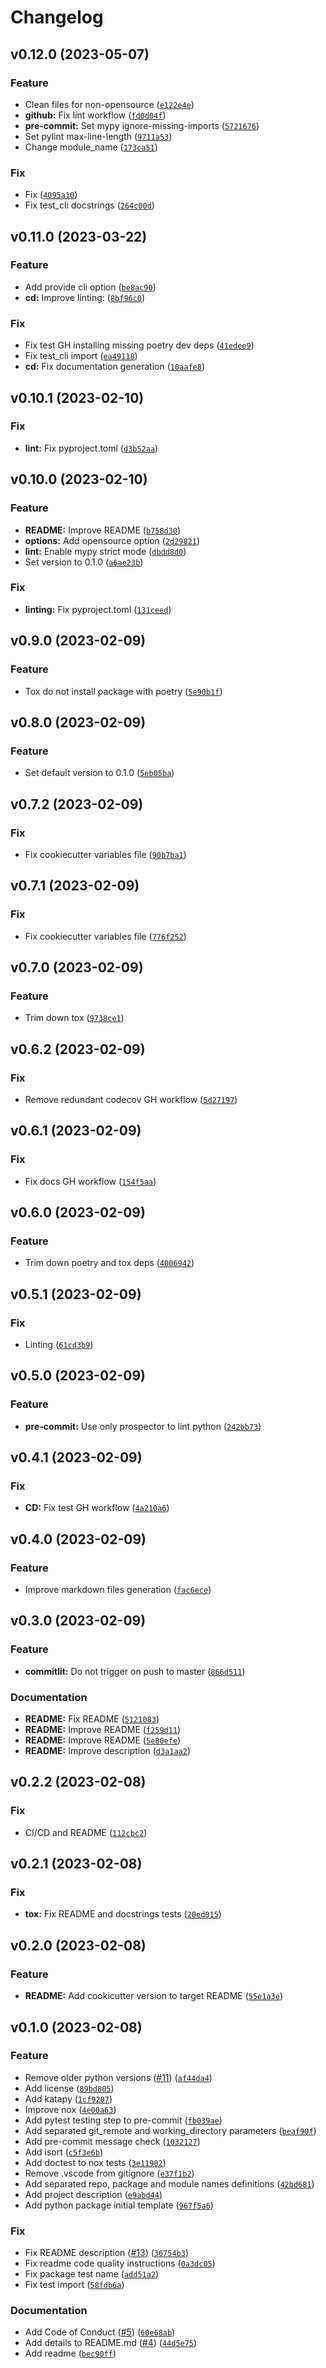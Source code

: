 # Changelog

<!--next-version-placeholder-->

## v0.12.0 (2023-05-07)
### Feature
* Clean files for non-opensource ([`e122e4e`](https://github.com/91nunocosta/cookiecutter-pyproject/commit/e122e4e6c037e314e35bf38c17d63ad7fde8e14e))
* **github:** Fix lint workflow ([`fd0d04f`](https://github.com/91nunocosta/cookiecutter-pyproject/commit/fd0d04fcbbc6a16b90e63a6f3f8fd4e68086ee4e))
* **pre-commit:** Set mypy ignore-missing-imports ([`5721676`](https://github.com/91nunocosta/cookiecutter-pyproject/commit/572167611b50ec020dfb2a929a79db3fa2fd95e2))
* Set pylint max-line-length ([`9711a53`](https://github.com/91nunocosta/cookiecutter-pyproject/commit/9711a53658d8d6e05cba843e7337c609e1d36905))
* Change module_name ([`173ca51`](https://github.com/91nunocosta/cookiecutter-pyproject/commit/173ca519b763974b54caf17fcddd71b793ac314c))

### Fix
* Fix ([`4095a10`](https://github.com/91nunocosta/cookiecutter-pyproject/commit/4095a107ce2ebfbbdc2c0b4e60504bd5f23613b2))
* Fix test_cli docstrings ([`264c00d`](https://github.com/91nunocosta/cookiecutter-pyproject/commit/264c00dd19baa154223a6eb509443f440e9e6591))

## v0.11.0 (2023-03-22)
### Feature
* Add provide cli option ([`be8ac90`](https://github.com/91nunocosta/cookiecutter-pyproject/commit/be8ac90799a6f8afaf6541d86995b3d578d6cbbb))
* **cd:** Improve linting: ([`8bf96c0`](https://github.com/91nunocosta/cookiecutter-pyproject/commit/8bf96c00bc3d546d9b60fef44ccb494061b7da3a))

### Fix
* Fix test GH installing missing poetry dev deps ([`41edee9`](https://github.com/91nunocosta/cookiecutter-pyproject/commit/41edee9bece54c859433efa73afd768d9663c2e5))
* Fix test_cli import ([`ea49118`](https://github.com/91nunocosta/cookiecutter-pyproject/commit/ea49118f24fd15efe2416e6ceb4f5c482a37042d))
* **cd:** Fix documentation generation ([`10aafe8`](https://github.com/91nunocosta/cookiecutter-pyproject/commit/10aafe819ba53b34271f846d5ea80b2a51d4f22f))

## v0.10.1 (2023-02-10)
### Fix
* **lint:** Fix pyproject.toml ([`d3b52aa`](https://github.com/91nunocosta/cookiecutter-pyproject/commit/d3b52aafb91aa4f54e0e4914319ae05d4c821766))

## v0.10.0 (2023-02-10)
### Feature
* **README:** Improve README ([`b758d30`](https://github.com/91nunocosta/cookiecutter-pyproject/commit/b758d30d930b0d26dc7b3248a04bba581ff6970b))
* **options:** Add opensource option ([`2d29821`](https://github.com/91nunocosta/cookiecutter-pyproject/commit/2d298216d18d97a21c1da666832922dabaf178af))
* **lint:** Enable mypy strict mode ([`dbdd8d0`](https://github.com/91nunocosta/cookiecutter-pyproject/commit/dbdd8d01d5d7dda2df54f519178c149840de0829))
* Set version to 0.1.0 ([`a6ae23b`](https://github.com/91nunocosta/cookiecutter-pyproject/commit/a6ae23bc9b2e5c0589c550238f55954497a2ce4b))

### Fix
* **linting:** Fix pyproject.toml ([`131ceed`](https://github.com/91nunocosta/cookiecutter-pyproject/commit/131ceed00d49c937aec399ab0d7ab2d638eeddc7))

## v0.9.0 (2023-02-09)
### Feature
* Tox do not install package with poetry ([`5e90b1f`](https://github.com/91nunocosta/cookiecutter-pyproject/commit/5e90b1f9dddb49c61c86a6474cc3337ba121397d))

## v0.8.0 (2023-02-09)
### Feature
* Set default version to 0.1.0 ([`5eb05ba`](https://github.com/91nunocosta/cookiecutter-pyproject/commit/5eb05bad2ff179383c25375e5fd73243f17b8d3f))

## v0.7.2 (2023-02-09)
### Fix
* Fix cookiecutter variables file ([`90b7ba1`](https://github.com/91nunocosta/cookiecutter-pyproject/commit/90b7ba198e9b6c9aefac5048150c1847e79d9033))

## v0.7.1 (2023-02-09)
### Fix
* Fix cookiecutter variables file ([`776f252`](https://github.com/91nunocosta/cookiecutter-pyproject/commit/776f252e6fab4e63b72fcd6abab71886da230a42))

## v0.7.0 (2023-02-09)
### Feature
* Trim down tox ([`9738ce1`](https://github.com/91nunocosta/cookiecutter-pyproject/commit/9738ce1409b7f20c17569423add6933a67c3473b))

## v0.6.2 (2023-02-09)
### Fix
* Remove redundant codecov GH workflow ([`5d27197`](https://github.com/91nunocosta/cookiecutter-pyproject/commit/5d271970b2deeb0223d0f2321d59cfe70eb61018))

## v0.6.1 (2023-02-09)
### Fix
* Fix docs GH workflow ([`154f5aa`](https://github.com/91nunocosta/cookiecutter-pyproject/commit/154f5aac2b637ab43101c90b4553ebc7bd897c63))

## v0.6.0 (2023-02-09)
### Feature
* Trim down poetry and tox deps ([`4006942`](https://github.com/91nunocosta/cookiecutter-pyproject/commit/40069420d57c408e65c82709838c7257afa65e25))

## v0.5.1 (2023-02-09)
### Fix
* Linting ([`61cd3b9`](https://github.com/91nunocosta/cookiecutter-pyproject/commit/61cd3b92ecfbc89c1119f68c76def69d401c3988))

## v0.5.0 (2023-02-09)
### Feature
* **pre-commit:** Use only prospector to lint python ([`242bb73`](https://github.com/91nunocosta/cookiecutter-pyproject/commit/242bb7338dfdda1eda38ffd33621c6422af9cc94))

## v0.4.1 (2023-02-09)
### Fix
* **CD:** Fix test GH workflow ([`4a210a6`](https://github.com/91nunocosta/cookiecutter-pyproject/commit/4a210a605219f9eed5e31cbbcdde6497caa1df43))

## v0.4.0 (2023-02-09)
### Feature
* Improve markdown files generation ([`fac6ece`](https://github.com/91nunocosta/cookiecutter-pyproject/commit/fac6ecef5d0d2b06cad88dc71c7eddb16e7850a1))

## v0.3.0 (2023-02-09)
### Feature
* **commitlit:** Do not trigger on push to master ([`866d511`](https://github.com/91nunocosta/cookiecutter-pyproject/commit/866d51134225b9bf1218d0072b4277be4529b2b2))

### Documentation
* **README:** Fix README ([`5121083`](https://github.com/91nunocosta/cookiecutter-pyproject/commit/51210836d46112ed926b05ce00d11aa40d12f88a))
* **README:** Improve README ([`f259d11`](https://github.com/91nunocosta/cookiecutter-pyproject/commit/f259d11652b685a4dc39a79231999011e193dc4c))
* **README:** Improve README ([`5e80efe`](https://github.com/91nunocosta/cookiecutter-pyproject/commit/5e80efef416bad4e15e8aa912993497a3ec9b86a))
* **README:** Improve description ([`d3a1aa2`](https://github.com/91nunocosta/cookiecutter-pyproject/commit/d3a1aa2f5eec117cb9597b2a5ffc5e53530dca3f))

## v0.2.2 (2023-02-08)
### Fix
* CI/CD and README ([`112cbc2`](https://github.com/91nunocosta/cookiecutter-pyproject/commit/112cbc2a99baacfa59399332d18b1c793c4e28e7))

## v0.2.1 (2023-02-08)
### Fix
* **tox:** Fix README and docstrings tests ([`20ed015`](https://github.com/91nunocosta/cookiecutter-pyproject/commit/20ed015f6b51ec0fb5c262c09bc9ba5581a44ce6))

## v0.2.0 (2023-02-08)
### Feature
* **README:** Add cookicutter version to target README ([`55e1a3e`](https://github.com/91nunocosta/cookiecutter-pyproject/commit/55e1a3e70579b76cc0fbaa510e6b27e00cc56941))

## v0.1.0 (2023-02-08)
### Feature
* Remove older python versions ([#11](https://github.com/91nunocosta/cookiecutter-pyproject/issues/11)) ([`af44da4`](https://github.com/91nunocosta/cookiecutter-pyproject/commit/af44da48a3e262b5bd174bf75ee9cfc3d90edbf8))
* Add license ([`89bd805`](https://github.com/91nunocosta/cookiecutter-pyproject/commit/89bd805fc099b98c88544bdb6006501c23215c45))
* Add katapy ([`1cf9207`](https://github.com/91nunocosta/cookiecutter-pyproject/commit/1cf9207b9f4bc6a7e6a327c9f5ae79024167a5c1))
* Improve nox ([`4e00a63`](https://github.com/91nunocosta/cookiecutter-pyproject/commit/4e00a63310e92e95ea7ec7b71a38daea0c7f5dee))
* Add pytest testing step to pre-commit ([`fb039ae`](https://github.com/91nunocosta/cookiecutter-pyproject/commit/fb039ae7ba87650d844c0c63888b10c57af0c662))
* Add separated git_remote and working_directory parameters ([`beaf90f`](https://github.com/91nunocosta/cookiecutter-pyproject/commit/beaf90f1ae738f5db4ad9bbf311cbde5f3274339))
* Add pre-commit message check ([`1032127`](https://github.com/91nunocosta/cookiecutter-pyproject/commit/103212769cdfc68387fea522fc16a0d3609cff9b))
* Add isort ([`c5f3e6b`](https://github.com/91nunocosta/cookiecutter-pyproject/commit/c5f3e6b2e064512886b350d7f0323d1a68b6432a))
* Add doctest to nox tests ([`3e11902`](https://github.com/91nunocosta/cookiecutter-pyproject/commit/3e11902c5cb613a8910c44ec3fda9978f549fd5f))
* Remove .vscode from gitignore ([`e37f1b2`](https://github.com/91nunocosta/cookiecutter-pyproject/commit/e37f1b2312d292f6e0dcf07ea4761a66cab7c134))
* Add separated repo, package and module names definitions ([`42bd681`](https://github.com/91nunocosta/cookiecutter-pyproject/commit/42bd6818d9d5efca512376f964656ae89e5ed708))
* Add project description ([`e9abd44`](https://github.com/91nunocosta/cookiecutter-pyproject/commit/e9abd44218755731f90c341c6c5c8a9cd44ff121))
* Add python package initial template ([`967f5a6`](https://github.com/91nunocosta/cookiecutter-pyproject/commit/967f5a6d756407d6139ed115afeb737e0fe83369))

### Fix
* Fix README description ([#13](https://github.com/91nunocosta/cookiecutter-pyproject/issues/13)) ([`36754b3`](https://github.com/91nunocosta/cookiecutter-pyproject/commit/36754b3683d48b7d45feff0e05dfd8b2272ca4b4))
* Fix readme code quality instructions ([`0a3dc05`](https://github.com/91nunocosta/cookiecutter-pyproject/commit/0a3dc05b2dec5378b279e6365b8c6c9d4369e24e))
* Fix package test name ([`add51a2`](https://github.com/91nunocosta/cookiecutter-pyproject/commit/add51a25469ae09255425b994fa4fd76a7ed7e8b))
* Fix test import ([`58fdb6a`](https://github.com/91nunocosta/cookiecutter-pyproject/commit/58fdb6ac4926e6f70c8dee1052120e301f7d4f2d))

### Documentation
* Add Code of Conduct ([#5](https://github.com/91nunocosta/cookiecutter-pyproject/issues/5)) ([`60e68ab`](https://github.com/91nunocosta/cookiecutter-pyproject/commit/60e68abfc3262fc90f46fc5200b8f665c7d10b64))
* Add details to README.md ([#4](https://github.com/91nunocosta/cookiecutter-pyproject/issues/4)) ([`44d5e75`](https://github.com/91nunocosta/cookiecutter-pyproject/commit/44d5e75d4208bfd72f944fc5e7b96e8c0c84d426))
* Add readme ([`bec90ff`](https://github.com/91nunocosta/cookiecutter-pyproject/commit/bec90ffef2182df57106b75d0c62b22341634def))
